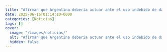 ```yaml
---
title: "Afirman que Argentina debería actuar ante el uso indebido de datos personales en IA"
date: 2025-06-16T01:14:10+0000
categories: [Noticias]
tags: []
cover:
  image: "/images/noticias/"
  alt: "Afirman que Argentina debería actuar ante el uso indebido de datos personales en IA"
  hidden: false
---
```



